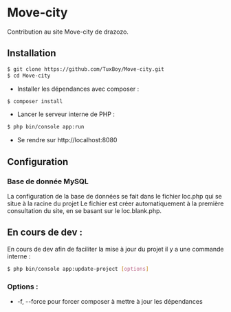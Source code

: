# Move-city

Contribution au site Move-city de drazozo.

## Installation

```bash
$ git clone https://github.com/TuxBoy/Move-city.git
$ cd Move-city
```

* Installer les dépendances avec composer :

```bash
$ composer install
```

* Lancer le serveur interne de PHP :

```bash
$ php bin/console app:run
```

* Se rendre sur http://localhost:8080

## Configuration

### Base de donnée MySQL
La configuration de la base de données se fait dans le fichier loc.php qui se situe à la racine du projet
Le fichier est créer automatiquement à la première consultation du site, en se basant sur le loc.blank.php.

## En cours de dev :

En cours de dev afin de faciliter la mise à jour du projet il y a une commande interne :

```bash
$ php bin/console app:update-project [options]
```

### Options :
* -f, --force pour forcer composer à mettre à jour les dépendances
